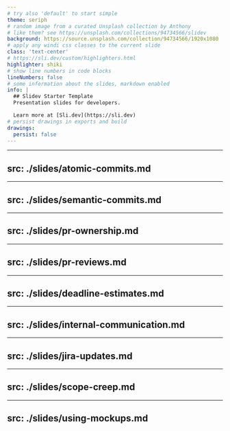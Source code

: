 ```yaml
---
# try also 'default' to start simple
theme: seriph
# random image from a curated Unsplash collection by Anthony
# like them? see https://unsplash.com/collections/94734566/slidev
background: https://source.unsplash.com/collection/94734566/1920x1080
# apply any windi css classes to the current slide
class: 'text-center'
# https://sli.dev/custom/highlighters.html
highlighter: shiki
# show line numbers in code blocks
lineNumbers: false
# some information about the slides, markdown enabled
info: |
  ## Slidev Starter Template
  Presentation slides for developers.

  Learn more at [Sli.dev](https://sli.dev)
# persist drawings in exports and build
drawings:
  persist: false
---
```


---
src: ./slides/atomic-commits.md
---
---
src: ./slides/semantic-commits.md
---
---
src: ./slides/pr-ownership.md
---
---
src: ./slides/pr-reviews.md
---
---
src: ./slides/deadline-estimates.md
---
---
src: ./slides/internal-communication.md
---
---
src: ./slides/jira-updates.md
---
---
src: ./slides/scope-creep.md
---
---
src: ./slides/using-mockups.md
---
